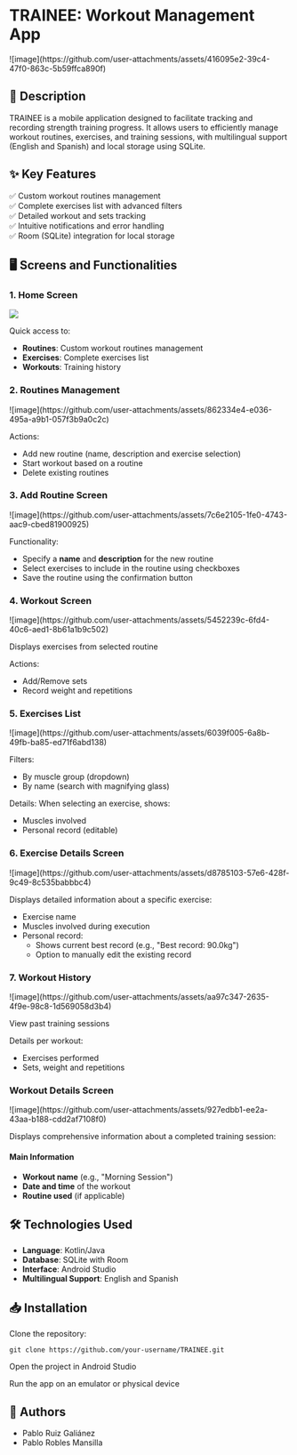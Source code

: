 <body>
<h1>TRAINEE: Workout Management App</h1>
<p>![image](https://github.com/user-attachments/assets/416095e2-39c4-47f0-863c-5b59ffca890f)</p>

<h2>📌 Description</h2>
<p>TRAINEE is a mobile application designed to facilitate tracking and recording strength training progress. It allows users to efficiently manage workout routines, exercises, and training sessions, with multilingual support (English and Spanish) and local storage using SQLite.</p>

<h2>✨ Key Features</h2>
<div class="feature-list">
    <div class="feature-item">✅ Custom workout routines management</div>
    <div class="feature-item">✅ Complete exercises list with advanced filters</div>
    <div class="feature-item">✅ Detailed workout and sets tracking</div>
    <div class="feature-item">✅ Intuitive notifications and error handling</div>
    <div class="feature-item">✅ Room (SQLite) integration for local storage</div>
</div>

<h2>🖥️ Screens and Functionalities</h2>

<h3>1. Home Screen</h3>
<p><img src="https://github.com/user-attachments/assets/edcb1232-3739-4a71-86ae-3f133afcafc3")</p>
<p>Quick access to:</p>
<ul>
    <li><strong>Routines</strong>: Custom workout routines management</li>
    <li><strong>Exercises</strong>: Complete exercises list</li>
    <li><strong>Workouts</strong>: Training history</li>
</ul>

<h3>2. Routines Management</h3>
<p>![image](https://github.com/user-attachments/assets/862334e4-e036-495a-a9b1-057f3b9a0c2c)</p>
<p>Actions:</p>
<ul>
    <li>Add new routine (name, description and exercise selection)</li>
    <li>Start workout based on a routine</li>
    <li>Delete existing routines</li>
</ul>

<h3>3. Add Routine Screen</h3>
    <p>![image](https://github.com/user-attachments/assets/7c6e2105-1fe0-4743-aac9-cbed81900925)</p>
    <p>Functionality:</p>
    <ul>
        <li>Specify a <strong>name</strong> and <strong>description</strong> for the new routine</li>
        <li>Select exercises to include in the routine using checkboxes</li>
        <li>Save the routine using the confirmation button</li>
    </ul>
</div>

<h3>4. Workout Screen</h3>
<p>![image](https://github.com/user-attachments/assets/5452239c-6fd4-40c6-aed1-8b61a1b9c502)</p>
<p>Displays exercises from selected routine</p>
<p>Actions:</p>
<ul>
    <li>Add/Remove sets</li>
    <li>Record weight and repetitions</li>
</ul>

<h3>5. Exercises List</h3>
<p>![image](https://github.com/user-attachments/assets/6039f005-6a8b-49fb-ba85-ed71f6abd138)</p>
<p>Filters:</p>
<ul>
    <li>By muscle group (dropdown)</li>
    <li>By name (search with magnifying glass)</li>
</ul>
<p>Details: When selecting an exercise, shows:</p>
<ul>
    <li>Muscles involved</li>
    <li>Personal record (editable)</li>
</ul>

 <h3>6. Exercise Details Screen</h3>
      <p>![image](https://github.com/user-attachments/assets/d8785103-57e6-428f-9c49-8c535babbbc4)</p>
      <p>Displays detailed information about a specific exercise:</p>
      <ul>
          <li>Exercise name</li>
          <li>Muscles involved during execution</li>
          <li>Personal record:
              <ul>
                  <li>Shows current best record (e.g., "Best record: 90.0kg")</li>
                  <li>Option to manually edit the existing record</li>
              </ul>
          </li>
      </ul>

<h3>7. Workout History</h3>
<p>![image](https://github.com/user-attachments/assets/aa97c347-2635-4f9e-98c8-1d569058d3b4)</p>
<p>View past training sessions</p>
<p>Details per workout:</p>
<ul>
    <li>Exercises performed</li>
    <li>Sets, weight and repetitions</li>
</ul>

<h3>Workout Details Screen</h3>
<p>![image](https://github.com/user-attachments/assets/927edbb1-ee2a-43aa-b188-cdd2af7108f0)</p>

<p>Displays comprehensive information about a completed training session:</p>

<h4>Main Information</h4>
<ul>
    <li><strong>Workout name</strong> (e.g., "Morning Session")</li>
    <li><strong>Date and time</strong> of the workout</li>
    <li><strong>Routine used</strong> (if applicable)</li>
</ul>


<h2>🛠️ Technologies Used</h2>
<ul>
    <li><strong>Language</strong>: Kotlin/Java</li>
    <li><strong>Database</strong>: SQLite with Room</li>
    <li><strong>Interface</strong>: Android Studio</li>
    <li><strong>Multilingual Support</strong>: English and Spanish</li>
</ul>

<h2>📥 Installation</h2>
<p>Clone the repository:</p>
<pre><code>git clone https://github.com/your-username/TRAINEE.git</code></pre>
<p>Open the project in Android Studio</p>
<p>Run the app on an emulator or physical device</p>

<h2>📜 Authors</h2>
<ul>
    <li>Pablo Ruiz Galiánez</li>
    <li>Pablo Robles Mansilla</li>
</ul>
</body>
</html>
